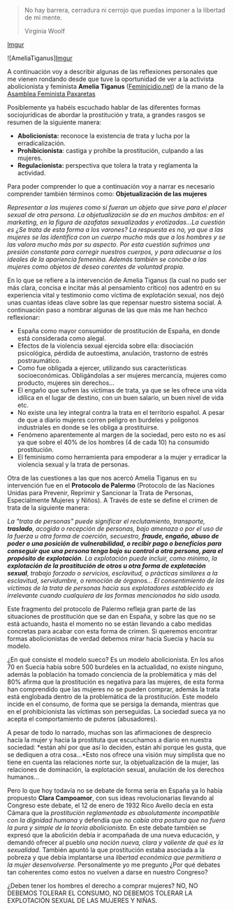 > No hay barrera, cerradura ni cerrojo que puedas imponer a la libertad de mi mente.
>
> Virginia Woolf

[Imgur](https://i.imgur.com/Ul5MN9G.jpg)

![AmeliaTiganus][Imgur](https://i.imgur.com/Ul5MN9G.jpg)

A continuación voy a describir algunas de las reflexiones personales que me vienen rondando desde que tuve la oportunidad de ver a la activista abolicionista y feminista **Amelia Tiganus**  ([Feminicidio.net](https://feminicidio.net/)) de la mano de la [Asamblea Feminista Paxaretas](https://www.facebook.com/pages/category/Community/Asemblea-Feminista-Paxaretas-290728918121962/)

Posiblemente ya habéis escuchado hablar de las diferentes formas sociojurídicas de abordar la prostitución y trata, a grandes rasgos se resumen de la siguiente manera: 

- **Abolicionista:** reconoce la existencia de trata y lucha por la erradicalización.
- **Prohibicionista**: castiga y prohíbe la prostitución, culpando a las mujeres. 
- **Regulacionista:** perspectiva que tolera la trata y reglamenta la actividad. 

Para poder comprender lo que a continuación voy a narrar es necesario comprender también términos como: **Objetualización de las mujeres**

*Representar a las mujeres como si fueran un objeto que sirve para el placer sexual de otra persona. La objetualización se da en muchos ámbitos: en el marketing, en la figura de azafatas sexualizadas y erotizadas...La cuestión es ¿Se trata de esta forma a los varones? La respuesta es no, ya que a las mujeres se las identifica con un cuerpo mucho más que a los hombres y se las valora mucho más por su aspecto. Por esta cuestión sufrimos una presión constante para corregir nuestros cuerpos, y para adecuarse a los ideales de la apariencia femenina. Además también se concibe a las mujeres como objetos de deseo carentes de voluntad propia.*

En lo que se refiere a la intervención de Amelia Tiganus (la cual no pudo ser más clara, concisa e incitar más al pensamiento crítico) nos adentró en su experiencia vital  y testimonio como víctima de explotación sexual, nos dejó unas cuantas ideas clave sobre las que repensar nuestro sistema social. A continuación paso a nombrar algunas de las que más me han hechco reflexionar:

- España como mayor consumidor de prostitución de España, en donde está considerada como alegal. 
- Efectos de la violencia sexual ejercida sobre ella: disociación psicológica, pérdida de autoestima, anulación, trastorno de estrés postraumático. 
- Como fue obligada a ejercer,  utilizando sus características socioeconómicas. Obligándolas a ser mujeres mercancía, mujeres como producto, mujeres sin derechos...
- El engaño que sufren las víctimas de trata, ya que se les ofrece una vida idílica en el lugar de destino, con un buen salario, un buen nivel de vida etc.  
- No existe una ley integral contra la trata en el territorio español. A pesar de que a diario mujeres corren peligro en burdeles y polígonos industriales en donde se les obliga a prostituirse.  
- Fenómeno aparentemente al margen de la sociedad, pero esto no es así ya que sobre el 40% de los hombres (4 de cada 10) ha consumido prostitución. 
- El feminismo como herramienta para empoderar a la mujer y erradicar la violencia sexual y la trata de personas. 

Otra de las cuestiones a las que nos acercó Amelia Tiganus en su intervención fue en el **Protocolo de Palermo** (Protocolo de las Naciones Unidas para Prevenir, Reprimir y Sancionar la Trata de Personas, Especialmente Mujeres y Niños). A Través de este se define el crimen de trata de la siguiente manera: 

*La "trata de personas" puede significar el reclutamiento, transporte, **traslado**, acogida o recepción de personas, bajo amenaza o por el uso de la fuerza u otra forma de coerción, secuestro, **fraude, engaño, abuso de poder o una posición de vulnerabilidad, o recibir pago o beneficios para conseguir que una persona tenga bajo su control a otra persona, para el propósito de explotación**. La explotación puede incluir, como mínimo, la **explotación de la prostitución de otros u otra forma de explotación sexual**, trabajo forzado o servicios, esclavitud, o prácticas similares a la esclavitud, servidumbre, o remoción de órganos... El consentimiento de las víctimas de la trata de personas hacia sus explotadores establecido es irrelevante cuando cualquiera de las formas mencionados ha sido usada.* 

Este fragmento del protocolo de Palermo refleja gran parte de las situaciones de prostitución que se dan en España, y sobre las que no se está actuando, hasta el momento no se están llevando a cabo medidas concretas para acabar con esta forma de crimen. Si queremos encontrar formas abolicionistas de verdad debemos mirar hacía Suecia y hacía su modelo. 

¿En qué consiste el modelo sueco? Es un modelo abolicionista. En los años 70 en Suecia había sobre 500 burdeles en la actualidad, no existe ninguno, además la población ha tomado conciencia de la problemática y más del 80% afirma que la prostitución es negativa para las mujeres, de esta forma han comprendido que las mujeres no se pueden comprar, además la trata está englobada dentro de la problemática de la prostitución. Este modelo incide en el consumo, de forma que se persiga la demanda, mientras que en el prohibicionista las víctimas son perseguidas. La sociedad sueca ya no acepta el comportamiento de puteros (abusadores).

A pesar de todo lo narrado, muchas son las afirmaciones de desprecio hacía la mujer y hacia la prostituta que escuchamos a diario en nuestra sociedad: *están ahí por que así lo deciden, están ahí porque les gusta, que se dediquen a otra cosa...*Esto nos ofrece una visión muy simplista que no tiene en cuenta las relaciones norte sur, la objetualización de la mujer, las relaciones de dominación, la explotación sexual, anulación de los derechos humanos...

Pero lo que hoy todavía no se debate de forma seria en España ya lo había propuesto **Clara Campoamor**, con sus ideas revolucionarias llevando al Congreso este debate, el 12 de enero de 1932 Rico Avello decía en esta Cámara que la *prostitución reglamentada es absolutamente incompatible con la dignidad humana* y defendía que *no cabía otra postura que no fuera la pura y simple de la teoría abolicionista.* En este debate también se expresó que la abolición debía ir acompañada de una nueva educación, y demandó ofrecer al pueblo *una noción nueva, clara y valiente de qué es la sexualidad*.  También apuntó la que prostitución estaba asociada a la pobreza y que debía implantarse una *libertad económica que permitiera a la mujer desenvolverse.* Personalmente yo me pregunto ¿Por qué debates tan coherentes como estos no vuelven a darse en nuestro Congreso? 

¿Deben tener los hombres el derecho a comprar mujeres? NO, NO DEBEMOS TOLERAR EL CONSUMO, NO DEBEMOS TOLERAR LA EXPLOTACIÓN SEXUAL DE LAS MUJERES Y NIÑAS. 